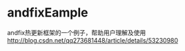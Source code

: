 # andfixEample
andfix热更新框架的一个例子，帮助用户理解及使用<br>
http://blog.csdn.net/qq273681448/article/details/53230980



